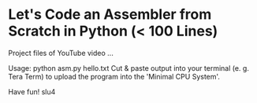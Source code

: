 # Let's Code an Assembler from Scratch in Python (< 100 Lines)

Project files of YouTube video ...

Usage: python asm.py hello.txt
Cut & paste output into your terminal (e. g. Tera Term) to upload the program into the 'Minimal CPU System'.

Have fun!
slu4
